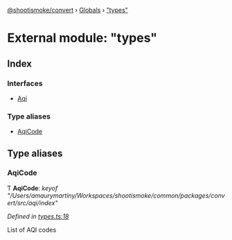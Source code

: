 [@shootismoke/convert](../README.md) › [Globals](../globals.md) › ["types"](_types_.md)

# External module: "types"

## Index

### Interfaces

* [Aqi](../interfaces/_types_.aqi.md)

### Type aliases

* [AqiCode](_types_.md#aqicode)

## Type aliases

###  AqiCode

Ƭ **AqiCode**: *keyof "/Users/amaurymartiny/Workspaces/shootismoke/common/packages/convert/src/aqi/index"*

*Defined in [types.ts:18](https://github.com/shootismoke/common/blob/092361a/packages/convert/src/types.ts#L18)*

List of AQI codes
